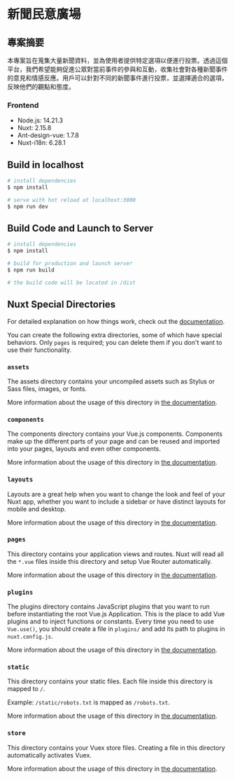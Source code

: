 # 新聞民意廣場

## 專案摘要

本專案旨在蒐集大量新聞資料，並為使用者提供特定選項以便進行投票。透過這個平台，我們希望能夠促進公眾對當前事件的參與和互動，收集社會對各種新聞事件的意見和情感反應。用戶可以針對不同的新聞事件進行投票，並選擇適合的選項，反映他們的觀點和態度。

### Frontend

- Node.js: 14.21.3
- Nuxt: 2.15.8
- Ant-design-vue: 1.7.8
- Nuxt-i18n: 6.28.1

## Build in localhost

```bash
# install dependencies
$ npm install

# serve with hot reload at localhost:3000
$ npm run dev

```

## Build Code and Launch to Server

```bash
# install dependencies
$ npm install

# build for production and launch server
$ npm run build

# the build code will be located in /dist

```

## Nuxt Special Directories

For detailed explanation on how things work, check out the [documentation](https://nuxtjs.org).

You can create the following extra directories, some of which have special behaviors. Only `pages` is required; you can delete them if you don't want to use their functionality.

### `assets`

The assets directory contains your uncompiled assets such as Stylus or Sass files, images, or fonts.

More information about the usage of this directory in [the documentation](https://nuxtjs.org/docs/2.x/directory-structure/assets).

### `components`

The components directory contains your Vue.js components. Components make up the different parts of your page and can be reused and imported into your pages, layouts and even other components.

More information about the usage of this directory in [the documentation](https://nuxtjs.org/docs/2.x/directory-structure/components).

### `layouts`

Layouts are a great help when you want to change the look and feel of your Nuxt app, whether you want to include a sidebar or have distinct layouts for mobile and desktop.

More information about the usage of this directory in [the documentation](https://nuxtjs.org/docs/2.x/directory-structure/layouts).

### `pages`

This directory contains your application views and routes. Nuxt will read all the `*.vue` files inside this directory and setup Vue Router automatically.

More information about the usage of this directory in [the documentation](https://nuxtjs.org/docs/2.x/get-started/routing).

### `plugins`

The plugins directory contains JavaScript plugins that you want to run before instantiating the root Vue.js Application. This is the place to add Vue plugins and to inject functions or constants. Every time you need to use `Vue.use()`, you should create a file in `plugins/` and add its path to plugins in `nuxt.config.js`.

More information about the usage of this directory in [the documentation](https://nuxtjs.org/docs/2.x/directory-structure/plugins).

### `static`

This directory contains your static files. Each file inside this directory is mapped to `/`.

Example: `/static/robots.txt` is mapped as `/robots.txt`.

More information about the usage of this directory in [the documentation](https://nuxtjs.org/docs/2.x/directory-structure/static).

### `store`

This directory contains your Vuex store files. Creating a file in this directory automatically activates Vuex.

More information about the usage of this directory in [the documentation](https://nuxtjs.org/docs/2.x/directory-structure/store).
